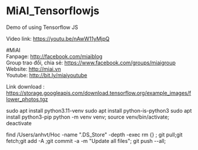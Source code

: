 # MiAI_Tensorflowjs
Demo of using Tensorflow JS

Video link: https://youtu.be/nAwW11yMjpQ

#MìAI <br>
Fanpage: http://facebook.com/miaiblog<br>
Group trao đổi, chia sẻ: https://www.facebook.com/groups/miaigroup<br>
Website: http://miai.vn<br>
Youtube: http://bit.ly/miaiyoutube<br>


Link download : https://storage.googleapis.com/download.tensorflow.org/example_images/flower_photos.tgz


sudo apt install python3.11-venv
sudo apt install python-is-python3
sudo apt install python3-pip
python -m venv venv;
source venv/bin/activate;
deactivate

find /Users/anhvt/Hoc -name ".DS_Store" -depth -exec rm {} \;
git pull;git fetch;git add -A ;git commit -a -m "Update all files"; git push --all;
